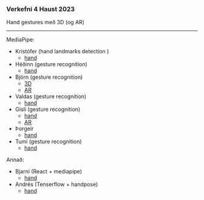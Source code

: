 ### Verkefni 4 Haust 2023
Hand gestures með 3D (og AR)

---

MediaPipe:

- Kristófer (hand landmarks detection )
  - [hand](https://gunnarthorunnarson.github.io/FORR3FV05EU/h23/v4/Kristofer/Part2-Kristófer/index.html)
- Héðinn (gesture recognition)
  - [hand](https://gunnarthorunnarson.github.io/FORR3FV05EU/h23/v4/Hedinn/Lidur2.html)
- Björn (gesture recognition)
  - [3D](https://bjornthor21.github.io/verk4-vidmot/3dObject.html)
  - [AR](https://bjornthor21.github.io/verk4-vidmot/ar.html)
- Valdas (gesture recognition)
  - [hand](https://gunnarthorunnarson.github.io/FORR3FV05EU/h23/v4/Valdas/2_verkefni_index.html)
- Gísli (gesture recognition)
  - [hand](https://gunnarthorunnarson.github.io/FORR3FV05EU/h23/v4/Gisli/HandGestureCube/index.html)
  - [AR](https://gunnarthorunnarson.github.io/FORR3FV05EU/h23/v4/Gisli/AR/index.html)
- Þorgeir
  - [hand](https://gunnarthorunnarson.github.io/FORR3FV05EU/h23/v4/Þorgeir/seinni/index.html)
- Tumi (gesture recognition)
  - [hand](https://gunnarthorunnarson.github.io/FORR3FV05EU/h23/v4/Tumi/part2/part2/main.html)

Annað:
- Bjarni (React + mediapipe)
  - [hand](https://bjarni123.github.io/Vidmotsforritun_verkefni4/)  
- Andrés (Tenserflow + handpose)
  - [hand](https://gunnarthorunnarson.github.io/FORR3FV05EU/h23/v4/Andres/Hand/index.html) 


